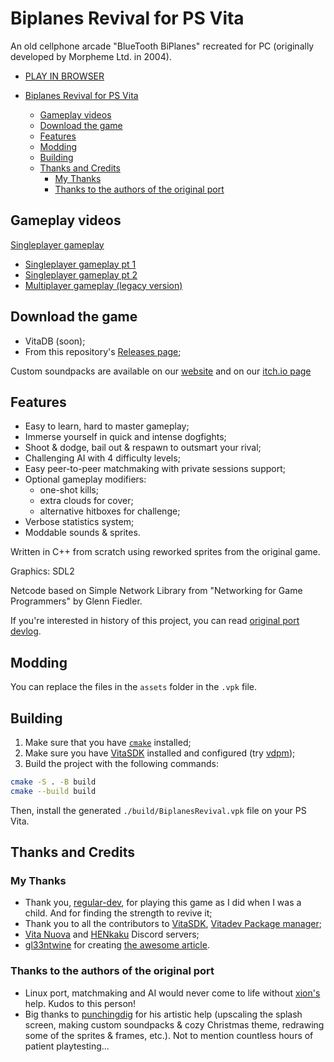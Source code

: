 # Biplanes Revival for PS Vita

An old cellphone arcade "BlueTooth BiPlanes"
recreated for PC (originally developed by Morpheme Ltd. in 2004).

- [PLAY IN BROWSER](https://itch.io/embed-upload/13252895?color=009AEF)

- [Biplanes Revival for PS Vita](#biplanes-revival-for-ps-vita)
  - [Gameplay videos](#gameplay-videos)
  - [Download the game](#download-the-game)
  - [Features](#features)
  - [Modding](#modding)
  - [Building](#building)
  - [Thanks and Credits](#thanks-and-credits)
    - [My Thanks](#my-thanks)
    - [Thanks to the authors of the original port](#thanks-to-the-authors-of-the-original-port)

## Gameplay videos

[Singleplayer gameplay](https://github.com/regular-dev/biplanes-revival/assets/67646403/4f7d6371-6c9f-4271-a6c7-d17902a5ed2f)

- [Singleplayer gameplay pt 1](https://youtu.be/FYtIZ7ptaSo)
- [Singleplayer gameplay pt 2](https://youtu.be/4pWHn85Ez0o)
- [Multiplayer gameplay (legacy version)](https://youtu.be/mIgMNh6gGXs)

## Download the game

- VitaDB (soon);
- From this repository's [Releases page](https://github.com/DvaMishkiLapa/biplanes-revival-vita/releases);

Custom soundpacks are available
on our [website](https://regular-dev.org/biplanes-revival)
and on our [itch.io page](https://regular-dev.itch.io/biplanes-revival)

## Features

- Easy to learn, hard to master gameplay;
- Immerse yourself in quick and intense dogfights;
- Shoot & dodge, bail out & respawn to outsmart your rival;
- Challenging AI with 4 difficulty levels;
- Easy peer-to-peer matchmaking with private sessions support;
- Optional gameplay modifiers:
  - one-shot kills;
  - extra clouds for cover;
  - alternative hitboxes for challenge;
- Verbose statistics system;
- Moddable sounds & sprites.

Written in C++ from scratch using reworked sprites from the original game.

Graphics: SDL2

Netcode based on Simple Network Library from "Networking for Game Programmers" by Glenn Fiedler.

If you're interested in history of this project, you can read [original port devlog](https://regular-dev.itch.io/biplanes-revival/devlog/714967/5th-year-anniversary-update).

## Modding

You can replace the files in the `assets` folder in the `.vpk` file.

## Building

1. Make sure that you have [`cmake`](https://cmake.org) installed;
2. Make sure you have [VitaSDK](https://vitasdk.org) installed and configured (try [vdpm](https://github.com/vitasdk/vdpm));
3. Build the project with the following commands:

  ```bash
  cmake -S . -B build
  cmake --build build
  ```

Then, install the generated `./build/BiplanesRevival.vpk` file on your PS Vita.

## Thanks and Credits

### My Thanks

- Thank you, [regular-dev](https://github.com/regular-dev), for playing this game as I did when I was a child. And for finding the strength to revive it;
- Thank you to all the contributors to [VitaSDK](https://vitasdk.org), [Vitadev Package manager](https://github.com/vitasdk/vdpm);
- [Vita Nuova](https://discord.com/invite/PyCaBx9) and [HENkaku](https://discord.com/invite/m7MwpKA) Discord servers;
- [gl33ntwine](https://github.com/v-atamanenko) for creating [the awesome article](https://gl33ntwine.com/posts/develop-for-vita).

### Thanks to the authors of the original port

- Linux port, matchmaking and AI would never come to life without [xion's](https://github.com/xxxxxion) help. Kudos to this person!
- Big thanks to [punchingdig](https://www.youtube.com/user/punchingdig)
  for his artistic help (upscaling the splash screen,
  making custom soundpacks & cozy Christmas theme, redrawing some of the sprites & frames, etc.).
  Not to mention countless hours of patient playtesting...
